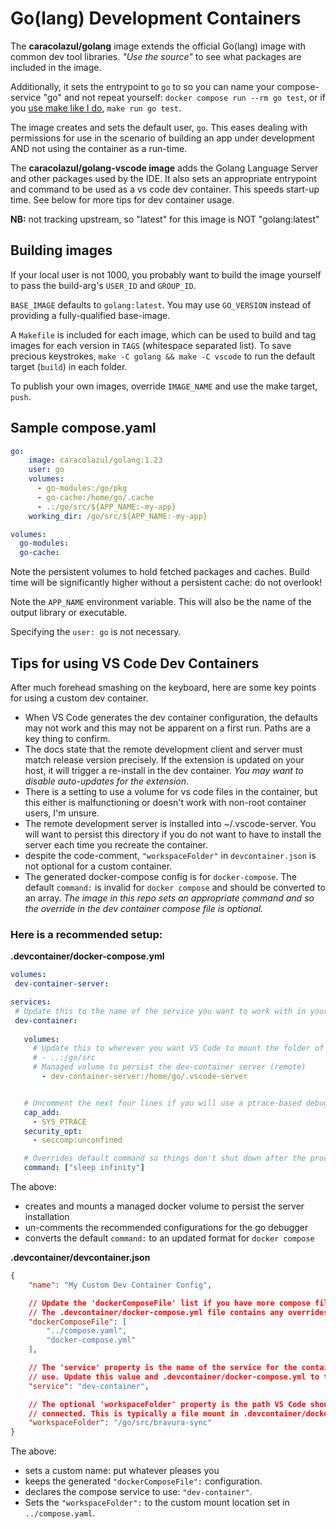# Go(lang) Development Containers

The **caracolazul/golang** image extends the official Go(lang) image with common dev tool libraries. *"Use the source"* to see what packages are included in the image.

Additionally, it sets the entrypoint to `go` to so you can name your compose-service "go" and not repeat yourself: `docker compose run --rm go test`, or if you [use make like I do](https://github.com/caracolazuldev/make-do), `make run go test`.

The image creates and sets the default user, `go`. This eases dealing with permissions for use in the scenario of building an app under development AND not using the container as a run-time.

The **caracolazul/golang-vscode image** adds the Golang Language Server and other packages used by the IDE. It also sets an appropriate entrypoint and command to be used as a vs code dev container. This speeds start-up time. See below for more tips for dev container usage.

**NB:** not tracking upstream, so "latest" for this image is NOT "golang:latest"

## Building images

If your local user is not 1000, you probably want to build the image yourself to pass the build-arg's `USER_ID` and `GROUP_ID`.

`BASE_IMAGE` defaults to `golang:latest`. You may use `GO_VERSION` instead of providing a fully-qualified base-image.

A `Makefile` is included for each image, which can be used to build and tag images for each version in `TAGS` (whitespace separated list). To save precious keystrokes, `make -C golang && make -C vscode` to run the default target (`build`) in each folder.

To publish your own images, override `IMAGE_NAME` and use the make target, `push`.


## Sample compose.yaml

``` yaml
go:
    image: caracolazul/golang:1.23
    user: go
    volumes:
      - go-modules:/go/pkg
      - go-cache:/home/go/.cache
      - .:/go/src/${APP_NAME:-my-app}
    working_dir: /go/src/${APP_NAME:-my-app}

volumes:
  go-modules:
  go-cache:
```

Note the persistent volumes to hold fetched packages and caches. Build time will be significantly higher without a persistent cache: do not overlook!

Note the `APP_NAME` environment variable. This will also be the name of the output library or executable.

Specifying the `user: go` is not necessary.

## Tips for using VS Code Dev Containers

After much forehead smashing on the keyboard, here are some key points for using a custom dev container.

 * When VS Code generates the dev container configuration, the defaults may not work and this may not be apparent on a first run. Paths are a key thing to confirm.
 * The docs state that the remote development client and server must match release version precisely. If the extension is updated on your host, it will trigger a re-install in the dev container. *You may want to disable auto-updates for the extension*.
 * There is a setting to use a volume for vs code files in the container, but this either is malfunctioning or doesn't work with non-root container users, I'm unsure.
 * The remote development server is installed into ~/.vscode-server. You will want to persist this directory if you do not want to have to install the server each time you recreate the container.
  * despite the code-comment, `"workspaceFolder"` in `devcontainer.json` is not optional for a custom container.
  * The generated docker-compose config is for `docker-compose`. The default `command:` is invalid for `docker compose` and should be converted to an array. *The image in this repo sets an appropriate command and so the override in the dev container compose file is optional.*

### Here is a recommended setup:

**.devcontainer/docker-compose.yml**
 ```yaml
 volumes:
  dev-container-server:

services:
  # Update this to the name of the service you want to work with in your docker-compose.yml file
  dev-container:
    
    volumes:
      # Update this to wherever you want VS Code to mount the folder of your project
      # - ..:/go/src
      # Managed volume to persist the dev-container server (remote)
        - dev-container-server:/home/go/.vscode-server


    # Uncomment the next four lines if you will use a ptrace-based debugger like C++, Go, and Rust.
    cap_add:
      - SYS_PTRACE
    security_opt:
      - seccomp:unconfined

    # Overrides default command so things don't shut down after the process ends.
    command: ["sleep infinity"]
 
```

The above:
 * creates and mounts a managed docker volume to persist the server installation
 * un-comments the recommended configurations for the go debugger
 * converts the default `command:` to an updated format for `docker compose`

**.devcontainer/devcontainer.json**
```json
{
	"name": "My Custom Dev Container Config",

	// Update the 'dockerComposeFile' list if you have more compose files or use different names.
	// The .devcontainer/docker-compose.yml file contains any overrides you need/want to make.
	"dockerComposeFile": [
		"../compose.yaml",
		"docker-compose.yml"
	],

	// The 'service' property is the name of the service for the container that VS Code should
	// use. Update this value and .devcontainer/docker-compose.yml to the real service name.
	"service": "dev-container",

	// The optional 'workspaceFolder' property is the path VS Code should open by default when
	// connected. This is typically a file mount in .devcontainer/docker-compose.yml
	"workspaceFolder": "/go/src/bravura-sync"
}
```

The above:
 * sets a custom name: put whatever pleases you
 * keeps the generated `"dockerComposeFile":` configuration.
 * declares the compose service to use: `"dev-container"`.
 * Sets the `"workspaceFolder":` to the custom mount location set in `../compose.yaml`.